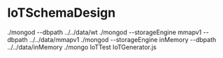 # IoTSchemaDesign

./mongod --dbpath ../../data/wt
./mongod --storageEngine mmapv1 --dbpath ../../data/mmapv1
./mongod --storageEngine inMemory --dbpath ../../data/inMemory
./mongo IoTTest IoTGenerator.js
 
